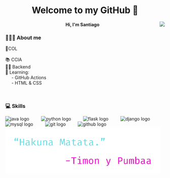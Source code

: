 <h1 align="center">Welcome to my GitHub 👋</h1>

<img align="right" height="150" src="https://media0.giphy.com/media/v1.Y2lkPTc5MGI3NjExdG44cGQ1Z3p5Y3lubnp4cmV4eGpmeWY0bThzZnF4bDU1Ym5xODFyMSZlcD12MV9pbnRlcm5hbF9naWZfYnlfaWQmY3Q9Zw/NmRBAYeblCnf9MHBX8/giphy.gif"  />

<h4 align="center">Hi, I'm Santiago</h4>

<h3 align="left">👨🏽‍💻​ About me</h3>

<p align="left">📍​COL<br><br>📚 CCIA<br>💪🏻​ Backend<br>🌱​ Learning:<br>&nbsp;&nbsp;&nbsp;&nbsp;&nbsp;- GitHub Actions<br>&nbsp;&nbsp;&nbsp;&nbsp;&nbsp;- HTML & CSS</p>

<br clear="both">

<h3 align="left">💻​ Skills</h3>

<div align="left">
  <img src="https://skillicons.dev/icons?i=java" height="40" alt="java logo"  />
  <img width="30" />
  <img src="https://skillicons.dev/icons?i=py" height="40" alt="python logo"  />
  <img width="30" />
  <img src="https://skillicons.dev/icons?i=flask" height="40" alt="flask logo"  />
  <img width="30" />
  <img src="https://skillicons.dev/icons?i=django" height="40" alt="django logo"  />
  <img width="30" />
  <img src="https://skillicons.dev/icons?i=mysql" height="40" alt="mysql logo"  />
  <img width="30" />
  <img src="https://skillicons.dev/icons?i=git" height="40" alt="git logo"  />
  <img width="30" />
  <img src="https://skillicons.dev/icons?i=github" height="40" alt="github logo"  />
</div>

<div align="left">
  <img height="150" src="https://github.com/SKing25/SKing25/blob/main/Hakuna%20Matata.png"  />
</div>
